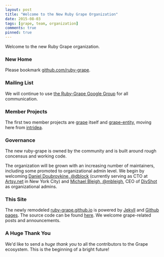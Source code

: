 ```yaml
---
layout: post
title: "Welcome to the New Ruby Grape Organization"
date: 2015-08-03
tags: [grape, team, organization]
comments: true
pinned: true
---
```

Welcome to the new Ruby Grape organization.

### New Home

Please bookmark [github.com/ruby-grape](https://github.com/ruby-grape).

### Mailing List

We will continue to use [the Ruby-Grape Google Group](https://groups.google.com/forum/#!forum/ruby-grape) for all communication.

### Member Projects

The first two member projects are [grape](https://github.com/ruby-grape/grape) itself and [grape-entity](https://github.com/ruby-grape/grape-entity), moving here from [intridea](https://github.com/intridea).

### Governance

The new ruby-grape is owned by the community and is built around rough concensus and working code.

The organization will be grown with an increasing number of maintainers, including some promoted to organizational admin level. We begin by welcoming [Daniel Doubrovkine, @dblock](https://github.com/dblock) (currently serving as CTO at [Artsy.net](https://www.artsy.net) in New York City) and [Michael Bleigh, @mbleigh](https://github.com/mbleigh), CEO of [DivShot](https://divshot.com) as organizational admins.

### This Site

The newly remodeled [ruby-grape.github.io](http://ruby-grape.github.io) is powered by [Jekyll](http://jekyllrb.com) and [Github pages](https://pages.github.com). The source code can be found [here](https://github.com/ruby-grape/ruby-grape.github.io). We welcome grape-related posts and announcements.

### A Huge Thank You

We'd like to send a *huge thank you* to all the contributors to the Grape ecosystem. This is the beginning of a bright future!
